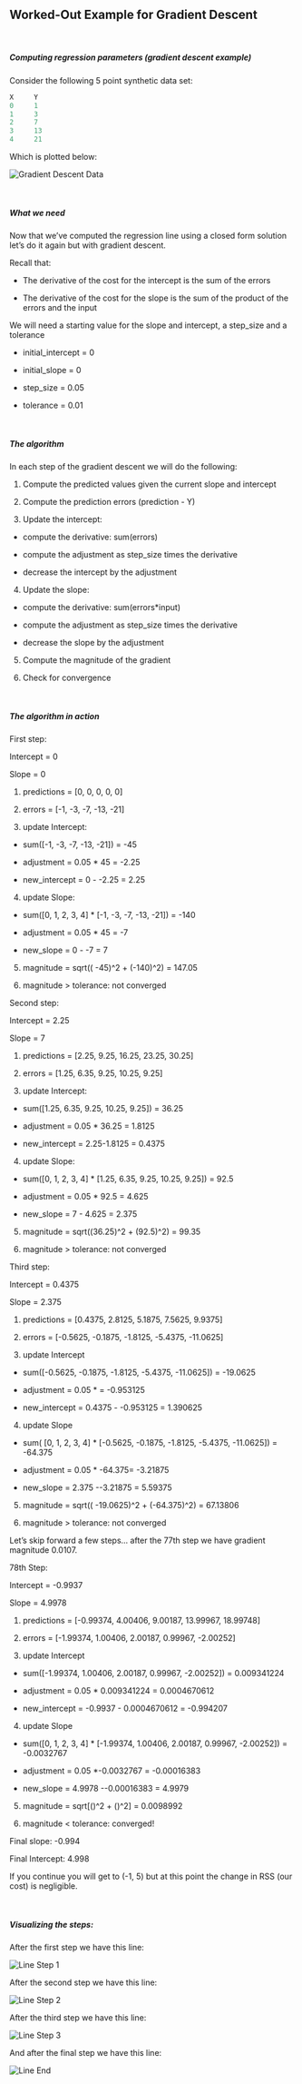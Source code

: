 ## Worked-Out Example for Gradient Descent

&nbsp;

##### **Computing regression parameters (gradient descent example)**

Consider the following 5 point synthetic data set:

```py
X     Y
0     1
1     3
2     7
3     13
4     21
```

Which is plotted below:

![Gradient Descent Data](MachineLearning-UWash/GD_data.png)

&nbsp;

##### **What we need**

Now that we’ve computed the regression line using a closed form solution let’s do it again but with gradient descent. 

Recall that:

* The derivative of the cost for the intercept is the sum of the errors

* The derivative of the cost for the slope is the sum of the product of the errors and the input

We will need a starting value for the slope and intercept, a step_size and a tolerance

* initial_intercept = 0

* initial_slope = 0

* step_size = 0.05

* tolerance = 0.01

&nbsp;

##### **The algorithm**

In each step of the gradient descent we will do the following:

1. Compute the predicted values given the current slope and intercept

2. Compute the prediction errors (prediction - Y)

3. Update the intercept:

* compute the derivative: sum(errors)

* compute the adjustment as step_size times the derivative

* decrease the intercept by the adjustment

4. Update the slope:

* compute the derivative: sum(errors*input)

* compute the adjustment as step_size times the derivative

* decrease the slope by the adjustment

5. Compute the magnitude of the gradient

6. Check for convergence

&nbsp;

##### **The algorithm in action** 

First step:

Intercept = 0 

Slope = 0

1. predictions = [0, 0, 0, 0, 0] 

2. errors = [-1, -3, -7, -13, -21]

3. update Intercept:

* sum([-1, -3, -7, -13, -21])  = -45

* adjustment = 0.05 * 45 = -2.25

* new_intercept = 0 - -2.25 = 2.25

4. update Slope:

* sum([0, 1, 2, 3, 4] * [-1, -3, -7, -13, -21])  = -140

* adjustment = 0.05 * 45 = -7

* new_slope = 0 - -7 = 7

5. magnitude = sqrt(( -45)^2 + (-140)^2) = 147.05

6. magnitude > tolerance: not converged

Second step:

Intercept = 2.25

Slope = 7

1. predictions = [2.25, 9.25, 16.25, 23.25, 30.25] 

2. errors = [1.25, 6.35, 9.25, 10.25, 9.25]

3. update Intercept:

* sum([1.25, 6.35, 9.25, 10.25, 9.25])  = 36.25

* adjustment = 0.05 * 36.25 = 1.8125

* new_intercept = 2.25-1.8125 = 0.4375

4. update Slope:

* sum([0, 1, 2, 3, 4] * [1.25, 6.35, 9.25, 10.25, 9.25])  = 92.5

* adjustment = 0.05 * 92.5 = 4.625

* new_slope =  7 - 4.625 = 2.375

5. magnitude = sqrt((36.25)^2 + (92.5)^2) = 99.35

6. magnitude > tolerance: not converged

Third step:

Intercept =  0.4375

Slope = 2.375

1. predictions = [0.4375, 2.8125, 5.1875, 7.5625, 9.9375]

2. errors = [-0.5625,  -0.1875,  -1.8125,  -5.4375, -11.0625]

3. update Intercept

* sum([-0.5625,  -0.1875,  -1.8125,  -5.4375, -11.0625])  = -19.0625

* adjustment = 0.05 * = -0.953125

* new_intercept = 0.4375 - -0.953125 = 1.390625

4. update Slope

* sum( [0, 1, 2, 3, 4] * [-0.5625,  -0.1875,  -1.8125,  -5.4375, -11.0625])  = -64.375

* adjustment = 0.05 * -64.375= -3.21875

* new_slope = 2.375 --3.21875 = 5.59375

5. magnitude = sqrt(( -19.0625)^2 + (-64.375)^2) = 67.13806

6. magnitude > tolerance: not converged

Let’s skip forward a few steps… after the 77th step we have gradient magnitude 0.0107.

78th Step:

Intercept = -0.9937

Slope =  4.9978

1. predictions = [-0.99374,  4.00406,  9.00187, 13.99967, 18.99748]

2. errors = [-1.99374,  1.00406,  2.00187,  0.99967, -2.00252]

3. update Intercept

* sum([-1.99374,  1.00406,  2.00187,  0.99967, -2.00252])  = 0.009341224

* adjustment = 0.05 * 0.009341224 = 0.0004670612

* new_intercept = -0.9937 - 0.0004670612 = -0.994207

4. update Slope

* sum([0, 1, 2, 3, 4] * [-1.99374,  1.00406,  2.00187,  0.99967, -2.00252])  = -0.0032767

* adjustment = 0.05 *-0.0032767 = -0.00016383

* new_slope = 4.9978 --0.00016383 = 4.9979

5. magnitude = sqrt[()^2 + ()^2] = 0.0098992

6. magnitude < tolerance: converged!

Final slope: -0.994

Final Intercept: 4.998

If you continue you will get to (-1, 5) but at this point the change in RSS (our cost) is negligible.

&nbsp;

##### **Visualizing the steps:**

After the first step we have this line:

![Line Step 1](MachineLearning-UWash/line_step_1.png)

After the second step we have this line:

![Line Step 2](MachineLearning-UWash/line_step_2.png)

After the third step we have this line:

![Line Step 3](MachineLearning-UWash/line_step_3.png)

And after the final step we have this line:

![Line End](MachineLearning-UWash/line_end.png)